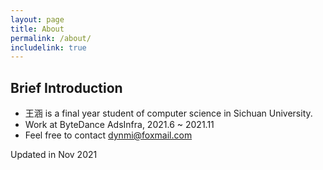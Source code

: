 ```yaml
---
layout: page
title: About
permalink: /about/
includelink: true
---
```


## Brief Introduction
- 王涵 is a final year student of computer science in Sichuan University. 
- Work at ByteDance AdsInfra, 2021.6 ~ 2021.11
- Feel free to contact [dynmi@foxmail.com](dynmi@foxmail.com)


Updated in Nov 2021